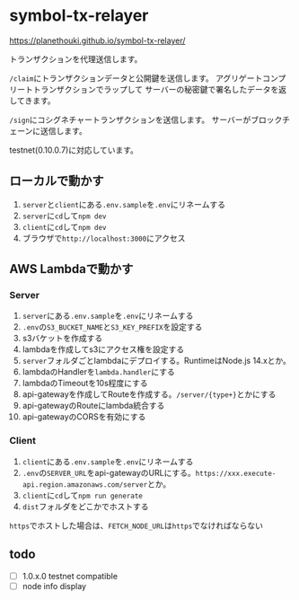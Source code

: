 # symbol-tx-relayer

https://planethouki.github.io/symbol-tx-relayer/

トランザクションを代理送信します。

`/claim`にトランザクションデータと公開鍵を送信します。
アグリゲートコンプリートトランザクションでラップして
サーバーの秘密鍵で署名したデータを返してきます。

`/sign`にコシグネチャートランザクションを送信します。
サーバーがブロックチェーンに送信します。

testnet(0.10.0.7)に対応しています。

## ローカルで動かす

1. `server`と`client`にある`.env.sample`を`.env`にリネームする
2. `server`に`cd`して`npm dev`
3. `client`に`cd`して`npm dev`
4. ブラウザで`http://localhost:3000`にアクセス

## AWS Lambdaで動かす

### Server

1. `server`にある`.env.sample`を`.env`にリネームする
2. `.env`の`S3_BUCKET_NAME`と`S3_KEY_PREFIX`を設定する
3. s3バケットを作成する
4. lambdaを作成してs3にアクセス権を設定する
5. `server`フォルダごとlambdaにデプロイする。RuntimeはNode.js 14.xとか。
6. lambdaのHandlerを`lambda.handler`にする
7. lambdaのTimeoutを10s程度にする
8. api-gatewayを作成してRouteを作成する。`/server/{type+}`とかにする
9. api-gatewayのRouteにlambda統合する
10. api-gatewayのCORSを有効にする

### Client

1. `client`にある`.env.sample`を`.env`にリネームする
2. `.env`の`SERVER_URL`をapi-gatewayのURLにする。`https://xxx.execute-api.region.amazonaws.com/server`とか。
3. `client`に`cd`して`npm run generate`
4. `dist`フォルダをどこかでホストする

`https`でホストした場合は、`FETCH_NODE_URL`は`https`でなければならない

## todo

- [ ] 1.0.x.0 testnet compatible
- [ ] node info display 

